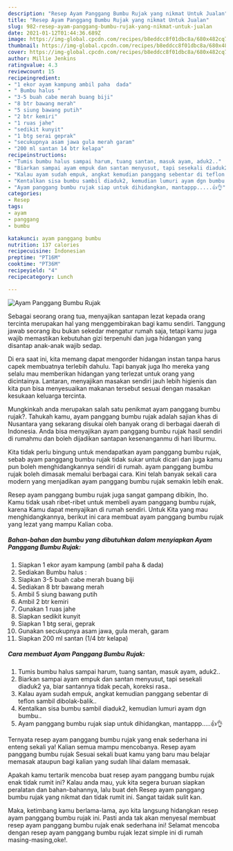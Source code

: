 ```yaml
---
description: "Resep Ayam Panggang Bumbu Rujak yang nikmat Untuk Jualan"
title: "Resep Ayam Panggang Bumbu Rujak yang nikmat Untuk Jualan"
slug: 982-resep-ayam-panggang-bumbu-rujak-yang-nikmat-untuk-jualan
date: 2021-01-12T01:44:36.689Z
image: https://img-global.cpcdn.com/recipes/b8eddcc8f01dbc8a/680x482cq70/ayam-panggang-bumbu-rujak-foto-resep-utama.jpg
thumbnail: https://img-global.cpcdn.com/recipes/b8eddcc8f01dbc8a/680x482cq70/ayam-panggang-bumbu-rujak-foto-resep-utama.jpg
cover: https://img-global.cpcdn.com/recipes/b8eddcc8f01dbc8a/680x482cq70/ayam-panggang-bumbu-rujak-foto-resep-utama.jpg
author: Millie Jenkins
ratingvalue: 4.3
reviewcount: 15
recipeingredient:
- "1 ekor ayam kampung ambil paha  dada"
- " Bumbu halus "
- "3-5 buah cabe merah buang biji"
- "8 btr bawang merah"
- "5 siung bawang putih"
- "2 btr kemiri"
- "1 ruas jahe"
- "sedikit kunyit"
- "1 btg serai geprak"
- "secukupnya asam jawa gula merah garam"
- "200 ml santan 14 btr kelapa"
recipeinstructions:
- "Tumis bumbu halus sampai harum, tuang santan, masuk ayam, aduk2.."
- "Biarkan sampai ayam empuk dan santan menyusut, tapi sesekali diaduk2 ya, biar santannya tidak pecah, koreksi rasa.."
- "Kalau ayam sudah empuk, angkat kemudian panggang sebentar di teflon sambil dibolak-balik.."
- "Kentalkan sisa bumbu sambil diaduk2, kemudian lumuri ayam dgn bumbu.."
- "Ayam panggang bumbu rujak siap untuk dihidangkan, mantappp.....👍👌"
categories:
- Resep
tags:
- ayam
- panggang
- bumbu

katakunci: ayam panggang bumbu 
nutrition: 137 calories
recipecuisine: Indonesian
preptime: "PT16M"
cooktime: "PT36M"
recipeyield: "4"
recipecategory: Lunch

---
```



![Ayam Panggang Bumbu Rujak](https://img-global.cpcdn.com/recipes/b8eddcc8f01dbc8a/680x482cq70/ayam-panggang-bumbu-rujak-foto-resep-utama.jpg)

Sebagai seorang orang tua, menyajikan santapan lezat kepada orang tercinta merupakan hal yang menggembirakan bagi kamu sendiri. Tanggung jawab seorang ibu bukan sekedar mengatur rumah saja, tetapi kamu juga wajib memastikan kebutuhan gizi terpenuhi dan juga hidangan yang disantap anak-anak wajib sedap.

Di era  saat ini, kita memang dapat mengorder hidangan instan tanpa harus capek membuatnya terlebih dahulu. Tapi banyak juga lho mereka yang selalu mau memberikan hidangan yang terlezat untuk orang yang dicintainya. Lantaran, menyajikan masakan sendiri jauh lebih higienis dan kita pun bisa menyesuaikan makanan tersebut sesuai dengan masakan kesukaan keluarga tercinta. 



Mungkinkah anda merupakan salah satu penikmat ayam panggang bumbu rujak?. Tahukah kamu, ayam panggang bumbu rujak adalah sajian khas di Nusantara yang sekarang disukai oleh banyak orang di berbagai daerah di Indonesia. Anda bisa menyajikan ayam panggang bumbu rujak hasil sendiri di rumahmu dan boleh dijadikan santapan kesenanganmu di hari liburmu.

Kita tidak perlu bingung untuk mendapatkan ayam panggang bumbu rujak, sebab ayam panggang bumbu rujak tidak sukar untuk dicari dan juga kamu pun boleh menghidangkannya sendiri di rumah. ayam panggang bumbu rujak boleh dimasak memalui berbagai cara. Kini telah banyak sekali cara modern yang menjadikan ayam panggang bumbu rujak semakin lebih enak.

Resep ayam panggang bumbu rujak juga sangat gampang dibikin, lho. Kamu tidak usah ribet-ribet untuk membeli ayam panggang bumbu rujak, karena Kamu dapat menyajikan di rumah sendiri. Untuk Kita yang mau menghidangkannya, berikut ini cara membuat ayam panggang bumbu rujak yang lezat yang mampu Kalian coba.

<!--inarticleads1-->

##### Bahan-bahan dan bumbu yang dibutuhkan dalam menyiapkan Ayam Panggang Bumbu Rujak:

1. Siapkan 1 ekor ayam kampung (ambil paha &amp; dada)
1. Sediakan  Bumbu halus :
1. Siapkan 3-5 buah cabe merah buang biji
1. Sediakan 8 btr bawang merah
1. Ambil 5 siung bawang putih
1. Ambil 2 btr kemiri
1. Gunakan 1 ruas jahe
1. Siapkan sedikit kunyit
1. Siapkan 1 btg serai, geprak
1. Gunakan secukupnya asam jawa, gula merah, garam
1. Siapkan 200 ml santan (1/4 btr kelapa)




<!--inarticleads2-->

##### Cara membuat Ayam Panggang Bumbu Rujak:

1. Tumis bumbu halus sampai harum, tuang santan, masuk ayam, aduk2..
1. Biarkan sampai ayam empuk dan santan menyusut, tapi sesekali diaduk2 ya, biar santannya tidak pecah, koreksi rasa..
1. Kalau ayam sudah empuk, angkat kemudian panggang sebentar di teflon sambil dibolak-balik..
1. Kentalkan sisa bumbu sambil diaduk2, kemudian lumuri ayam dgn bumbu..
1. Ayam panggang bumbu rujak siap untuk dihidangkan, mantappp.....👍👌




Ternyata resep ayam panggang bumbu rujak yang enak sederhana ini enteng sekali ya! Kalian semua mampu mencobanya. Resep ayam panggang bumbu rujak Sesuai sekali buat kamu yang baru mau belajar memasak ataupun bagi kalian yang sudah lihai dalam memasak.

Apakah kamu tertarik mencoba buat resep ayam panggang bumbu rujak enak tidak rumit ini? Kalau anda mau, yuk kita segera buruan siapkan peralatan dan bahan-bahannya, lalu buat deh Resep ayam panggang bumbu rujak yang nikmat dan tidak rumit ini. Sangat taidak sulit kan. 

Maka, ketimbang kamu berlama-lama, ayo kita langsung hidangkan resep ayam panggang bumbu rujak ini. Pasti anda tak akan menyesal membuat resep ayam panggang bumbu rujak enak sederhana ini! Selamat mencoba dengan resep ayam panggang bumbu rujak lezat simple ini di rumah masing-masing,oke!.


